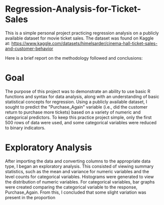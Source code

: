 # Regression-Analysis-for-Ticket-Sales

This is a simple personal project practicing regression analysis on a publicly available dataset for movie ticket sales. The dataset was found on Kaggle at: https://www.kaggle.com/datasets/himelsarder/cinema-hall-ticket-sales-and-customer-behavior

Here is a brief report on the methodology followed and conclusions:

# Goal
The purpose of this project was to demonstrate an ability to use basic R functions and syntax for data analysis, along with an understanding of basic statistical concepts for regression. Using a publicly available dataset, I sought to predict the "Purchase_Again" variable (i.e., did the customer return to purchase more tickets) based on a variety of numeric and categorical predictors. To keep this practice project simple, only the first 500 rows of data were used, and some categorical variables were reduced to binary indicators.

# Exploratory Analysis
After importing the data and converting columns to the appropriate data type, I began an exploratory analysis. This consisted of viewing summary statistics, such as the mean and variance for numeric variables and the level counts for categorical variables. Histograms were generated to view the distribution of numeric variables.  For categorical variables, bar graphs were created comparing the categorical variable to the response, Purchase_Again.
From this, I concluded that some slight variation was present in the proportion 
